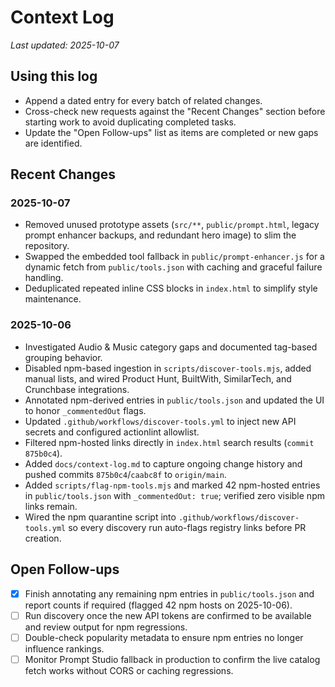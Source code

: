 # Context Log

_Last updated: 2025-10-07_

## Using this log
- Append a dated entry for every batch of related changes.
- Cross-check new requests against the "Recent Changes" section before starting work to avoid duplicating completed tasks.
- Update the "Open Follow-ups" list as items are completed or new gaps are identified.

## Recent Changes

### 2025-10-07
- Removed unused prototype assets (`src/**`, `public/prompt.html`, legacy prompt enhancer backups, and redundant hero image) to slim the repository.
- Swapped the embedded tool fallback in `public/prompt-enhancer.js` for a dynamic fetch from `public/tools.json` with caching and graceful failure handling.
- Deduplicated repeated inline CSS blocks in `index.html` to simplify style maintenance.

### 2025-10-06
- Investigated Audio & Music category gaps and documented tag-based grouping behavior.
- Disabled npm-based ingestion in `scripts/discover-tools.mjs`, added manual lists, and wired Product Hunt, BuiltWith, SimilarTech, and Crunchbase integrations.
- Annotated npm-derived entries in `public/tools.json` and updated the UI to honor `_commentedOut` flags.
- Updated `.github/workflows/discover-tools.yml` to inject new API secrets and configured actionlint allowlist.
- Filtered npm-hosted links directly in `index.html` search results (`commit 875b0c4`).
- Added `docs/context-log.md` to capture ongoing change history and pushed commits `875b0c4`/`caabc8f` to `origin/main`.
- Added `scripts/flag-npm-tools.mjs` and marked 42 npm-hosted entries in `public/tools.json` with `_commentedOut: true`; verified zero visible npm links remain.
- Wired the npm quarantine script into `.github/workflows/discover-tools.yml` so every discovery run auto-flags registry links before PR creation.

## Open Follow-ups
- [x] Finish annotating any remaining npm entries in `public/tools.json` and report counts if required (flagged 42 npm hosts on 2025-10-06).
- [ ] Run discovery once the new API tokens are confirmed to be available and review output for npm regressions.
- [ ] Double-check popularity metadata to ensure npm entries no longer influence rankings.
- [ ] Monitor Prompt Studio fallback in production to confirm the live catalog fetch works without CORS or caching regressions.
